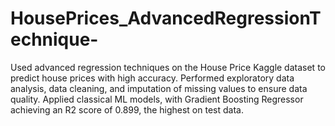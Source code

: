 # HousePrices_AdvancedRegressionTechnique-

Used advanced regression techniques on the House Price Kaggle dataset to predict house prices with high accuracy.
Performed exploratory data analysis, data cleaning, and imputation of missing values to ensure data quality.
Applied classical ML models, with Gradient Boosting Regressor achieving an R2 score of 0.899, the highest on test data.
